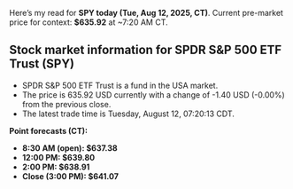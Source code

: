 Here’s my read for **SPY today (Tue, Aug 12, 2025, CT)**. Current pre-market price for context: **\$635.92** at \~7:20 AM CT.

## Stock market information for SPDR S\&P 500 ETF Trust (SPY)

* SPDR S\&P 500 ETF Trust is a fund in the USA market.
* The price is 635.92 USD currently with a change of -1.40 USD (-0.00%) from the previous close.
* The latest trade time is Tuesday, August 12, 07:20:13 CDT.

**Point forecasts (CT):**

* **8:30 AM (open): \$637.38**
* **12:00 PM: \$639.80**
* **2:00 PM: \$638.91**
* **Close (3:00 PM): \$641.07**
